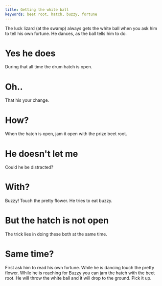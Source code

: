 ```yaml
---
title: Getting the white ball
keywords: beet root, hatch, buzzy, fortune
---
```


The luck lizard (at the swamp) always gets the white ball when you ask him to tell his own fortune. He dances, as the ball tells him to do.

# Yes he does
During that all time the drum hatch is open.

# Oh..
That his your change.

# How?
When the hatch is open, jam it open with the prize beet root.

# He doesn't let me
Could he be distracted?

# With?
Buzzy! Touch the pretty flower. He tries to eat buzzy.

# But the hatch is not open
The trick lies in doing these both at the same time.

# Same time?
First ask him to read his own fortune. While he is dancing touch the pretty flower. While he is reaching for Buzzy you can jam the hatch with the beet root. He will throw the white ball and it will drop to the ground. Pick it up.
